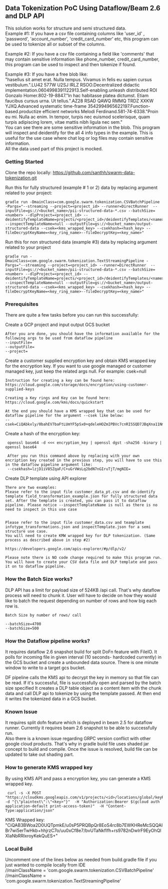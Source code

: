## Data Tokenization PoC Using Dataflow/Beam 2.6 and DLP API  

This solution works for structure and semi structured data.   
Example #1: If you have a csv file containing columns like 'user_id' , 'password', 'account_number', 'credit_card_number' etc, this program can be used to tokenize all or subset of the columns.   

Example #2: If you have a csv file containing a field like 'comments' that may contain sensitive information like phone_number, credit_card_number, this program  can be used to inspect and then tokenize if found.  

Example #3: If you have a free blob like:   
"hasellus sit amet erat. Nulla tempus. Vivamus in felis eu sapien cursus vestibulum.".LU42 577W U2SJ IRLZ RSOO.Decentralized didactic implementation.0604998391122913.Self-enabling.unleash distributed ROI Gonzalo Homer.802-19-8847."In hac habitasse platea dictumst. Etiam faucibus cursus urna. Ut tellus.".AZ28 RSAD QAWQ RMMQ TRDZ XXKW YJXQ.Advanced systematic time-frame 3542994965622197.Function-based.productize efficient networks Melodi Ferdinand.581-74-6338."Proin eu mi. Nulla ac enim. In tempor, turpis nec euismod scelerisque, quam turpis adipiscing lorem, vitae mattis nibh ligula nec sem."    
You can see there are some sensitive information in the blob. This program will inspect and deidentify for the all 4 info types in the example. This is useful for the use case where chat log or log files may contain sensitive information.        
All the data used part of this project is mocked.  

### Getting Started

Clone the repo locally: https://github.com/santhh/swarm-data-tokenization.git  

Run this for fully structured (example # 1 or 2) data by replacing argument related to your project:  

```
gradle run -DmainClass=com.google.swarm.tokenization.CSVBatchPipeline -Pargs="--streaming --project=<project_id> --runner=DirectRunner  --inputFile=gs://<bucket_name>/pii-structured-data-*.csv --batchSize=<number> --dlpProject=<project_id> --deidentifyTemplateName=projects/<project_id>/deidentifyTemplates/<name> --inspectTemplateName=null --outputFile=gs://<bucket_name>/output-structured-data --csek=<kms_wrapped_key> --csekhash=<hash_key> --fileDecryptKeyName=<key_ring_name>--fileDecryptKey=<key_name>"	
```
Run this for non structured data (example #3) data by replacing argument related to your project 

```
gradle run -DmainClass=com.google.swarm.tokenization.TextStreamingPipeline -Pargs="--streaming --project=<project_id> --runner=DirectRunner  --inputFile=gs://<bucket_name>/pii-structured-data-*.csv --batchSize=<number> --dlpProject=<project_id> --deidentifyTemplateName=projects/<project_id>/deidentifyTemplates/<name> --inspectTemplateName=null --outputFile=gs://<bucket_name>/output-structured-data --csek=<kms_wrapped_key> --csekhash=<hash_key> --fileDecryptKeyName=<key_ring_name>--fileDecryptKey=<key_name>"
```
### Prerequisites

There are quite a few tasks before you can run this successfully:  

Create a GCP project and input output  GCS bucket  

```
After you are done, you should have the information available for the following args to be used from dataflow pipeline 
--inputFile=
--outputFile=
--project=
```

Create a customer supplied encryption key and obtain KMS wrapped key for the encryption key. If you want to use google managed or customer managed key, just keep the related args null. For example: csek=null 

```
Instruction for creating a key can be found here:
https://cloud.google.com/storage/docs/encryption/using-customer-supplied-keys

Creating a Key rings and Key can be found here:
https://cloud.google.com/kms/docs/quickstart

At the end you should have a KMS wrapped key that can be used for dataflow pipeline for the argument --csek like below:  
--csek=CiQAbkxly/0bahEV7baFtLUmYF5pSx0+qdeleHOZmIPBVc7cnRISSQD7JBqXna11NmNa9NzAQuYBnUNnYZ81xAoUYtBFWqzHGklPMRlDgSxGxgzhqQB4zesAboXaHuTBEZM/4VD/C8HsicP6Boh6XXk=
```
Create a hash of the encryption key:

```
 openssl base64 -d <<< encryption_key | openssl dgst -sha256 -binary | openssl base64
 
 After you run this command above by replacing with your own encription key created in the previous step, you will have to use this in the dataflow pipeline argument like:
 --csekhash=lzjD1iV85ZqaF/C+uGrVWsLq2bdN7nGIruTjT/mgNIE=
```
Create DLP template using API explorer 

```
There are two examples:
Please refer to the input file customer_data_pt.csv and de-identify template field_transformation_example.json for fully structured data set. After the template is created, you can pass it to dataflow pipeline. Please notice --inspectTemplateName is null as there is no need to inspect in this use case


Please refer to the input file customer_data.csv and teamplate infotype_transformations.json and inspectTemplate.json for a semi structure use case.
You will need to create KMW wrapped key for DLP tokenization. (Same process as described above in step #2)

https://developers.google.com/apis-explorer/#p/dlp/v2/

Please note there is NO code change required to make this program run. You will have to create your CSV data file and DLP template and pass it on to dataflow pipeline. 
```
### How the Batch Size works?
DLP API has a limit for payload size of 524KB /api call. That's why dataflow process will need to chunk it.  User will have to decide on how they would like to batch the request depending on number of rows and how big each row is.

```
Batch Size by number of rows/ call

--batchSize=4700
--batchSize=500
```


### How the Dataflow pipeline works?
It requires dataflow 2.6 snapshot build for split DoFn feature with FileIO. It polls for incoming file in given interval (10 seconds- hardcoded currently) in the GCS bucket and create a unbounded data source. There is one minute window to write to a target gcs bucket.

DF pipeline calls the KMS api to decrypt the key in memory so that file can be read. 
If it's successful, file is successfully open and parsed by the batch size specified
It creates a DLP table object as a content item with the chunk data and call DLP api to tokenize  by using the template passed.
At then end it writes the tokenized data in a GCS bucket.

### Known Issue
It requires split dofn feature which is deployed in beam 2.5 for dataflow runner. Currently it requires beam 2.6 snapshot to be able to successfully run.  
Also there is a known issue regarding GRPC version conflict with other google cloud products. That's why in gradle build file uses shaded jar concept to build and compile. Once the issue is resolved, build file can be updated to take out shading part.  

### How to generate KMS wrapped key
By using KMS API and pass a encryption key, you can generate a KMS wrapped key.

```
 curl -s -X POST "https://cloudkms.googleapis.com/v1/projects/<id>/locations/global/keyRings/<key_ring_name>/cryptoKeys/<key_name>:encrypt"  -d "{\"plaintext\":\"<key>"}"  -H "Authorization:Bearer $(gcloud auth application-default print-access-token)"  -H "Content-Type:application/json"

```
KMS Wrapped key: "CiQAB3BWoa2D0UQTpmkE/u0sP5PRQBpQr8EoS4rc8b7EWKHReMcSQQAlBr7wi5erTwHkb+hhjrzC7o/uu0xCf8e7/bvUTaNkfIfh+rs9782nDwlrF9EyOhQlXIaNbRRIxroyKekQuES+"
### Local Build
Uncomment one of the lines below as needed from build.gradle file if you just wanted to compile locally from IDE  
//mainClassName = 'com.google.swarm.tokenization.CSVBatchPipeline'
//mainClassName = 'com.google.swarm.tokenization.TextStreamingPipeline'




